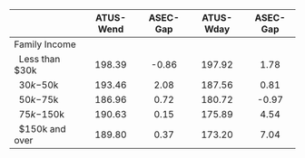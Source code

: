 
|                      |    ATUS-Wend |     ASEC-Gap |    ATUS-Wday |     ASEC-Gap |
| -------------------- | :----------: | :----------: | :----------: | :----------: |
| Family Income        |              |              |              |              |
| &nbsp;&nbsp;Less than $30k |       198.39 |        -0.86 |       197.92 |         1.78 |
| &nbsp;&nbsp;$30k-$50k |       193.46 |         2.08 |       187.56 |         0.81 |
| &nbsp;&nbsp;$50k-$75k |       186.96 |         0.72 |       180.72 |        -0.97 |
| &nbsp;&nbsp;$75k-$150k |       190.63 |         0.15 |       175.89 |         4.54 |
| &nbsp;&nbsp;$150k and over |       189.80 |         0.37 |       173.20 |         7.04 |

